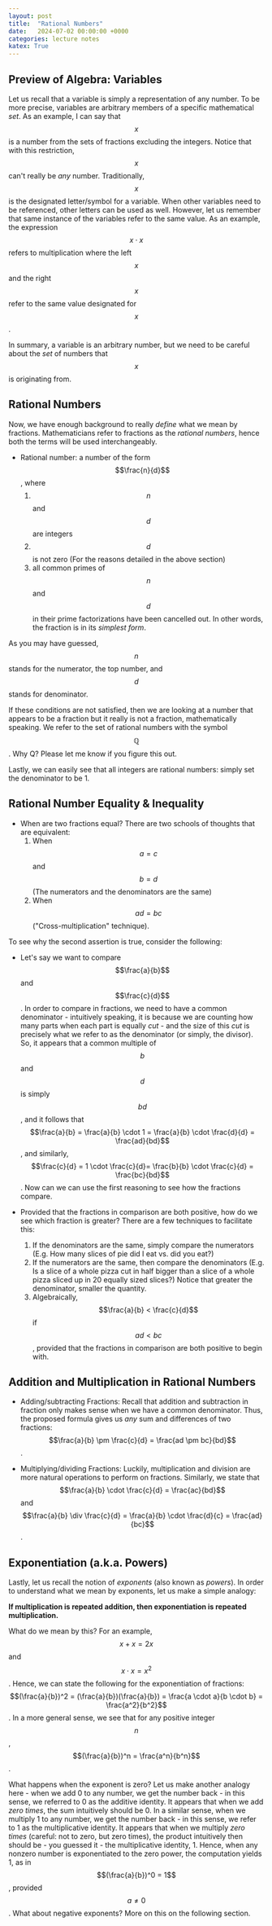```yaml
---
layout: post
title:  "Rational Numbers"
date:   2024-07-02 00:00:00 +0000
categories: lecture notes
katex: True
---
```


## Preview of Algebra: Variables

Let us recall that a variable is simply a representation of any number. To be more precise, variables are arbitrary members of a specific mathematical _set_. As an example, I can say that $$x$$ is a number from the sets of fractions excluding the integers. Notice that with this restriction, $$x$$ can't really be _any_ number. Traditionally, $$x$$ is the designated letter/symbol for a variable. When other variables need to be referenced, other letters can be used as well. However, let us remember that same instance of the variables refer to the same value. As an example, the expression $$x \cdot x$$ refers to multiplication where the left $$x$$ and the right $$x$$ refer to the same value designated for $$x$$.  

In summary, a variable is an arbitrary number, but we need to be careful about the _set_ of numbers that $$x$$ is originating from. 

## Rational Numbers

Now, we have enough background to really _define_ what we mean by fractions. Mathematicians refer to fractions as the _rational numbers_, hence both the terms will be used interchangeably.

 * Rational number: a number of the form $$\frac{n}{d}$$, where  
    1. $$n$$ and $$d$$ are integers  
    2. $$d$$ is not zero (For the reasons detailed in the above section)
    3. all common primes of $$n$$ and $$d$$ in their prime factorizations have been cancelled out. In other words, the fraction is in its _simplest form_.  

As you may have guessed, $$n$$ stands for the numerator, the top number, and $$d$$ stands for denominator.

If these conditions are not satisfied, then we are looking at a number that appears to be a fraction but it really is not a fraction, mathematically speaking. We refer to the set of rational numbers with the symbol $$\mathbb{Q}$$. Why Q? Please let me know if you figure this out. 

Lastly, we can easily see that all integers are rational numbers: simply set the denominator to be 1. 

## Rational Number Equality & Inequality

* When are two fractions equal? There are two schools of thoughts that are equivalent:
    1. When $$a = c$$ and $$b = d$$ (The numerators and the denominators are the same)
    2. When $$ad = bc$$ ("Cross-multiplication" technique).

To see why the second assertion is true, consider the following:
* Let's say we want to compare $$\frac{a}{b}$$ and $$\frac{c}{d}$$. In order to compare in fractions, we need to have a common denominator - intuitively speaking, it is because we are counting how many parts when each part is equally _cut_ - and the size of this _cut_ is precisely what we refer to as the denominator (or simply, the divisor). So, it appears that a common multiple of $$b$$ and $$d$$ is simply $$bd$$, and it follows that $$\frac{a}{b} = \frac{a}{b} \cdot 1 = \frac{a}{b} \cdot \frac{d}{d} = \frac{ad}{bd}$$, and similarly, $$\frac{c}{d} = 1 \cdot \frac{c}{d}= \frac{b}{b} \cdot \frac{c}{d} = \frac{bc}{bd}$$. Now can we can use the first reasoning to see how the fractions compare. 

* Provided that the fractions in comparison are both positive, how do we see which fraction is greater? There are a few techniques to facilitate this:
  1. If the denominators are the same, simply compare the numerators (E.g. How many slices of pie did I eat vs. did you eat?)  
  2. If the numerators are the same, then compare the denominators (E.g. Is a slice of a whole pizza cut in half bigger than a slice of a whole pizza sliced up in 20 equally sized slices?) Notice that greater the denominator, smaller the quantity.  
  3. Algebraically, $$\frac{a}{b} < \frac{c}{d}$$ if $$ad < bc$$, provided that the fractions in comparison are both positive to begin with.
  
## Addition and Multiplication in Rational Numbers

* Adding/subtracting Fractions: Recall that addition and subtraction in fraction only makes sense when we have a common denominator. Thus, the proposed formula gives us _any_ sum and differences of two fractions: $$\frac{a}{b} \pm \frac{c}{d} = \frac{ad \pm bc}{bd}$$. 

* Multiplying/dividing Fractions: Luckily, multiplication and division are more natural operations to perform on fractions. Similarly, we state that $$\frac{a}{b} \cdot \frac{c}{d} = \frac{ac}{bd}$$ and $$\frac{a}{b} \div \frac{c}{d} = \frac{a}{b} \cdot \frac{d}{c} = \frac{ad}{bc}$$.

## Exponentiation (a.k.a. Powers)

Lastly, let us recall the notion of _exponents_ (also known as _powers_). In order to understand what we mean by exponents, let us make a simple analogy:  

**If multiplication is repeated addition, then exponentiation is repeated multiplication.**  

What do we mean by this? For an example, $$x + x = 2x$$ and $$x \cdot x = x^2$$. Hence, we can state the following for the exponentiation of fractions: $$(\frac{a}{b})^2 = (\frac{a}{b})(\frac{a}{b}) = \frac{a \cdot a}{b \cdot b} = \frac{a^2}{b^2}$$. In a more general sense, we see that for any positive integer $$n$$, $$(\frac{a}{b})^n = \frac{a^n}{b^n}$$.

What happens when the exponent is zero? Let us make another analogy here - when we add 0 to any number, we get the number back - in this sense, we referred to 0 as the additive identity. It appears that when we add _zero times_, the sum intuitively should be 0. In a similar sense, when we multiply 1 to any number, we get the number back - in this sense, we refer to 1 as the multiplicative identity. It appears that when we multiply _zero times_ (careful: not to zero, but zero times), the product intuitively then should be - you guessed it - the multiplicative identity, 1. Hence, when any nonzero number is exponentiated to the zero power, the computation yields 1, as in $$(\frac{a}{b})^0 = 1$$, provided $$a \not = 0$$. What about negative exponents? More on this on the following section.